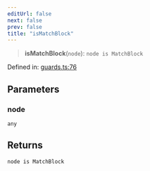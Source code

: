 ```yaml
---
editUrl: false
next: false
prev: false
title: "isMatchBlock"
---
```


> **isMatchBlock**(`node`): `node is MatchBlock`

Defined in: [guards.ts:76](https://github.com/rcs-agents/rcs-lang/blob/2c0291a4209143052b64b2c6ec7573ef29bacea2/packages/ast/src/guards.ts#L76)

## Parameters

### node

`any`

## Returns

`node is MatchBlock`
